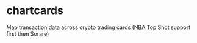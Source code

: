 # chartcards
Map transaction data across crypto trading cards (NBA Top Shot support first then Sorare)
